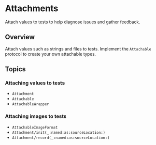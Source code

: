 # Attachments

<!--
This source file is part of the Swift.org open source project

Copyright (c) 2024–2025 Apple Inc. and the Swift project authors
Licensed under Apache License v2.0 with Runtime Library Exception

See https://swift.org/LICENSE.txt for license information
See https://swift.org/CONTRIBUTORS.txt for Swift project authors
-->

Attach values to tests to help diagnose issues and gather feedback.

## Overview

Attach values such as strings and files to tests. Implement the ``Attachable``
protocol to create your own attachable types.

## Topics

### Attaching values to tests

- ``Attachment``
- ``Attachable``
- ``AttachableWrapper``


<!-- TODO: set up DocC content for overlays if possible
### Attaching files to tests

- ``Attachment/init(contentsOf:named:sourceLocation:)``
-->

### Attaching images to tests

<!-- TODO: set up DocC content for overlays if possible
- ``AttachableAsCGImage``
- ``AttachableAsIWICBitmapSource``
-->
- ``AttachableImageFormat``
- ``Attachment/init(_:named:as:sourceLocation:)``
- ``Attachment/record(_:named:as:sourceLocation:)``
